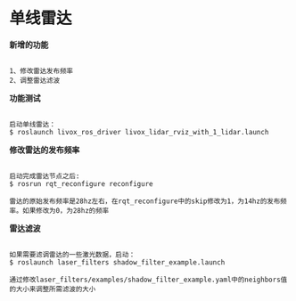 # 单线雷达

**新增的功能**

```

1、修改雷达发布频率
2、调整雷达滤波

```

**功能测试**

```

启动单线雷达：
$ roslaunch livox_ros_driver livox_lidar_rviz_with_1_lidar.launch
```


**修改雷达的发布频率**

```

启动完成雷达节点之后:
$ rosrun rqt_reconfigure reconfigure

雷达的原始发布频率是28hz左右，在rqt_reconfigure中的skip修改为1，为14hz的发布频率。如果修改为0，为28hz的频率
```

**雷达滤波**

```

如果需要滤调雷达的一些激光数据，启动：
$ roslaunch laser_filters shadow_filter_example.launch 

通过修改laser_filters/examples/shadow_filter_example.yaml中的neighbors值的大小来调整所需滤波的大小

```
